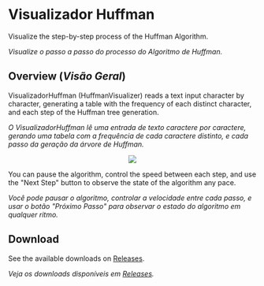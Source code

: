# Visualizador Huffman
Visualize the step-by-step process of the Huffman Algorithm.

*Visualize o passo a passo do processo do Algoritmo de Huffman.*

## Overview (*Visão Geral*)
VisualizadorHuffman (HuffmanVisualizer) reads a text input character by character, generating a table with the frequency of each distinct character, and each step of the Huffman tree generation.

*O VisualizadorHuffman lê uma entrada de texto caractere por caractere, gerando uma tabela com a frequência de cada caractere distinto, e cada passo da geração da árvore de Huffman.*

<p align="center">
  <img src="https://user-images.githubusercontent.com/44736064/59545596-ca618b00-8ef6-11e9-9413-3c991ff50b08.gif">
</p>

You can pause the algorithm, control the speed between each step, and use the "Next Step" button to observe the state of the algorithm any pace.

*Você pode pausar o algoritmo, controlar a velocidade entre cada passo, e usar o botão "Próximo Passo" para observar o estado do algoritmo em qualquer ritmo.*

## Download
See the available downloads on [Releases](https://github.com/g-otn/VisualizadorHuffman/releases).

*Veja os downloads disponíveis em [Releases](https://github.com/g-otn/VisualizadorHuffman/releases).*
